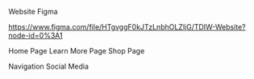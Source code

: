 Website Figma 

https://www.figma.com/file/HTgvggF0kJTzLnbhOLZljG/TDIW-Website?node-id=0%3A1


Home Page
Learn More Page
Shop Page 

Navigation
Social Media 
